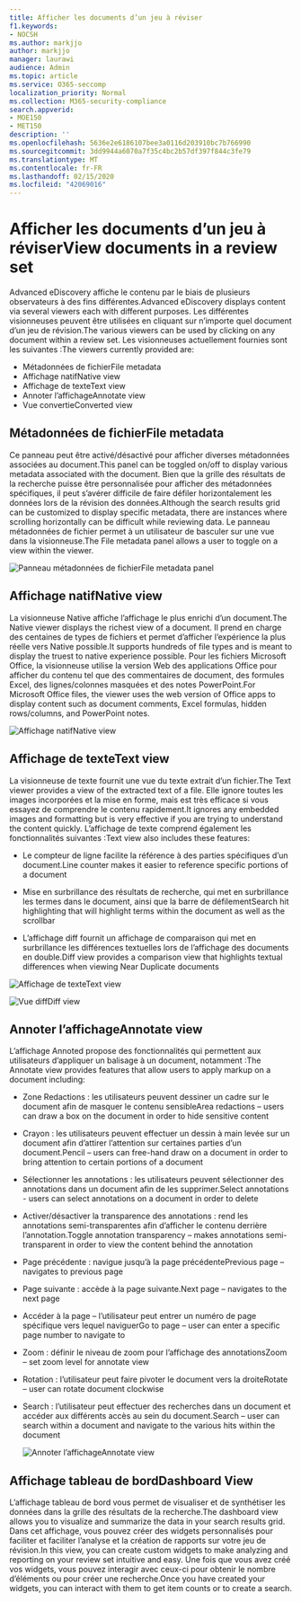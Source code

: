 ```yaml
---
title: Afficher les documents d’un jeu à réviser
f1.keywords:
- NOCSH
ms.author: markjjo
author: markjjo
manager: laurawi
audience: Admin
ms.topic: article
ms.service: O365-seccomp
localization_priority: Normal
ms.collection: M365-security-compliance
search.appverid:
- MOE150
- MET150
description: ''
ms.openlocfilehash: 5636e2e6186107bee3a0116d203910bc7b766990
ms.sourcegitcommit: 3dd9944a6070a7f35c4bc2b57df397f844c3fe79
ms.translationtype: MT
ms.contentlocale: fr-FR
ms.lasthandoff: 02/15/2020
ms.locfileid: "42069016"
---
```

# <a name="view-documents-in-a-review-set"></a><span data-ttu-id="6992e-102">Afficher les documents d’un jeu à réviser</span><span class="sxs-lookup"><span data-stu-id="6992e-102">View documents in a review set</span></span>

<span data-ttu-id="6992e-103">Advanced eDiscovery affiche le contenu par le biais de plusieurs observateurs à des fins différentes.</span><span class="sxs-lookup"><span data-stu-id="6992e-103">Advanced eDiscovery displays content via several viewers each with different purposes.</span></span> <span data-ttu-id="6992e-104">Les différentes visionneuses peuvent être utilisées en cliquant sur n’importe quel document d’un jeu de révision.</span><span class="sxs-lookup"><span data-stu-id="6992e-104">The various viewers can be used by clicking on any document within a review set.</span></span> <span data-ttu-id="6992e-105">Les visionneuses actuellement fournies sont les suivantes :</span><span class="sxs-lookup"><span data-stu-id="6992e-105">The viewers currently provided are:</span></span>

- <span data-ttu-id="6992e-106">Métadonnées de fichier</span><span class="sxs-lookup"><span data-stu-id="6992e-106">File metadata</span></span>
- <span data-ttu-id="6992e-107">Affichage natif</span><span class="sxs-lookup"><span data-stu-id="6992e-107">Native view</span></span>
- <span data-ttu-id="6992e-108">Affichage de texte</span><span class="sxs-lookup"><span data-stu-id="6992e-108">Text view</span></span>
- <span data-ttu-id="6992e-109">Annoter l’affichage</span><span class="sxs-lookup"><span data-stu-id="6992e-109">Annotate view</span></span>
- <span data-ttu-id="6992e-110">Vue convertie</span><span class="sxs-lookup"><span data-stu-id="6992e-110">Converted view</span></span>

## <a name="file-metadata"></a><span data-ttu-id="6992e-111">Métadonnées de fichier</span><span class="sxs-lookup"><span data-stu-id="6992e-111">File metadata</span></span>

<span data-ttu-id="6992e-112">Ce panneau peut être activé/désactivé pour afficher diverses métadonnées associées au document.</span><span class="sxs-lookup"><span data-stu-id="6992e-112">This panel can be toggled on/off to display various metadata associated with the document.</span></span> <span data-ttu-id="6992e-113">Bien que la grille des résultats de la recherche puisse être personnalisée pour afficher des métadonnées spécifiques, il peut s’avérer difficile de faire défiler horizontalement les données lors de la révision des données.</span><span class="sxs-lookup"><span data-stu-id="6992e-113">Although the search results grid can be customized to display specific metadata, there are instances where scrolling horizontally can be difficult while reviewing data.</span></span> <span data-ttu-id="6992e-114">Le panneau métadonnées de fichier permet à un utilisateur de basculer sur une vue dans la visionneuse.</span><span class="sxs-lookup"><span data-stu-id="6992e-114">The File metadata panel allows a user to toggle on a view within the viewer.</span></span>

![<span data-ttu-id="6992e-115">Panneau métadonnées de fichier</span><span class="sxs-lookup"><span data-stu-id="6992e-115">File metadata panel</span></span>
](../media/Reviewimage2.png)

## <a name="native-view"></a><span data-ttu-id="6992e-116">Affichage natif</span><span class="sxs-lookup"><span data-stu-id="6992e-116">Native view</span></span>

<span data-ttu-id="6992e-117">La visionneuse Native affiche l’affichage le plus enrichi d’un document.</span><span class="sxs-lookup"><span data-stu-id="6992e-117">The Native viewer displays the richest view of a document.</span></span> <span data-ttu-id="6992e-118">Il prend en charge des centaines de types de fichiers et permet d’afficher l’expérience la plus réelle vers Native possible.</span><span class="sxs-lookup"><span data-stu-id="6992e-118">It supports hundreds of file types and is meant to display the truest to native experience possible.</span></span> <span data-ttu-id="6992e-119">Pour les fichiers Microsoft Office, la visionneuse utilise la version Web des applications Office pour afficher du contenu tel que des commentaires de document, des formules Excel, des lignes/colonnes masquées et des notes PowerPoint.</span><span class="sxs-lookup"><span data-stu-id="6992e-119">For Microsoft Office files, the viewer uses the web version of Office apps to display content such as document comments, Excel formulas, hidden rows/columns, and PowerPoint notes.</span></span>

![<span data-ttu-id="6992e-120">Affichage natif</span><span class="sxs-lookup"><span data-stu-id="6992e-120">Native view</span></span>
](../media/Reviewimage3.png)

## <a name="text-view"></a><span data-ttu-id="6992e-121">Affichage de texte</span><span class="sxs-lookup"><span data-stu-id="6992e-121">Text view</span></span>

<span data-ttu-id="6992e-122">La visionneuse de texte fournit une vue du texte extrait d’un fichier.</span><span class="sxs-lookup"><span data-stu-id="6992e-122">The Text viewer provides a view of the extracted text of a file.</span></span> <span data-ttu-id="6992e-123">Elle ignore toutes les images incorporées et la mise en forme, mais est très efficace si vous essayez de comprendre le contenu rapidement.</span><span class="sxs-lookup"><span data-stu-id="6992e-123">It ignores any embedded images and formatting but is very effective if you are trying to understand the content quickly.</span></span> <span data-ttu-id="6992e-124">L’affichage de texte comprend également les fonctionnalités suivantes :</span><span class="sxs-lookup"><span data-stu-id="6992e-124">Text view also includes these features:</span></span>

  - <span data-ttu-id="6992e-125">Le compteur de ligne facilite la référence à des parties spécifiques d’un document.</span><span class="sxs-lookup"><span data-stu-id="6992e-125">Line counter makes it easier to reference specific portions of a document</span></span>

  - <span data-ttu-id="6992e-126">Mise en surbrillance des résultats de recherche, qui met en surbrillance les termes dans le document, ainsi que la barre de défilement</span><span class="sxs-lookup"><span data-stu-id="6992e-126">Search hit highlighting that will highlight terms within the document as well as the scrollbar</span></span>

  - <span data-ttu-id="6992e-127">L’affichage diff fournit un affichage de comparaison qui met en surbrillance les différences textuelles lors de l’affichage des documents en double.</span><span class="sxs-lookup"><span data-stu-id="6992e-127">Diff view provides a comparison view that highlights textual differences when viewing Near Duplicate documents</span></span>

![<span data-ttu-id="6992e-128">Affichage de texte</span><span class="sxs-lookup"><span data-stu-id="6992e-128">Text view</span></span>
](../media/Reviewimage4.png)

![<span data-ttu-id="6992e-129">Vue diff</span><span class="sxs-lookup"><span data-stu-id="6992e-129">Diff view</span></span>
](../media/Reviewimage5.png)

## <a name="annotate-view"></a><span data-ttu-id="6992e-130">Annoter l’affichage</span><span class="sxs-lookup"><span data-stu-id="6992e-130">Annotate view</span></span>

<span data-ttu-id="6992e-131">L’affichage Annoted propose des fonctionnalités qui permettent aux utilisateurs d’appliquer un balisage à un document, notamment :</span><span class="sxs-lookup"><span data-stu-id="6992e-131">The Annotate view provides features that allow users to apply markup on a document including:</span></span>

  - <span data-ttu-id="6992e-132">Zone Redactions : les utilisateurs peuvent dessiner un cadre sur le document afin de masquer le contenu sensible</span><span class="sxs-lookup"><span data-stu-id="6992e-132">Area redactions – users can draw a box on the document in order to hide sensitive content</span></span>

  - <span data-ttu-id="6992e-133">Crayon : les utilisateurs peuvent effectuer un dessin à main levée sur un document afin d’attirer l’attention sur certaines parties d’un document.</span><span class="sxs-lookup"><span data-stu-id="6992e-133">Pencil – users can free-hand draw on a document in order to bring attention to certain portions of a document</span></span>

  - <span data-ttu-id="6992e-134">Sélectionner les annotations : les utilisateurs peuvent sélectionner des annotations dans un document afin de les supprimer.</span><span class="sxs-lookup"><span data-stu-id="6992e-134">Select annotations - users can select annotations on a document in order to delete</span></span>

  - <span data-ttu-id="6992e-135">Activer/désactiver la transparence des annotations : rend les annotations semi-transparentes afin d’afficher le contenu derrière l’annotation.</span><span class="sxs-lookup"><span data-stu-id="6992e-135">Toggle annotation transparency – makes annotations semi-transparent in order to view the content behind the annotation</span></span>

  - <span data-ttu-id="6992e-136">Page précédente : navigue jusqu’à la page précédente</span><span class="sxs-lookup"><span data-stu-id="6992e-136">Previous page – navigates to previous page</span></span>

  - <span data-ttu-id="6992e-137">Page suivante : accède à la page suivante.</span><span class="sxs-lookup"><span data-stu-id="6992e-137">Next page – navigates to the next page</span></span>

  - <span data-ttu-id="6992e-138">Accéder à la page – l’utilisateur peut entrer un numéro de page spécifique vers lequel naviguer</span><span class="sxs-lookup"><span data-stu-id="6992e-138">Go to page – user can enter a specific page number to navigate to</span></span>

  - <span data-ttu-id="6992e-139">Zoom : définir le niveau de zoom pour l’affichage des annotations</span><span class="sxs-lookup"><span data-stu-id="6992e-139">Zoom – set zoom level for annotate view</span></span>

  - <span data-ttu-id="6992e-140">Rotation : l’utilisateur peut faire pivoter le document vers la droite</span><span class="sxs-lookup"><span data-stu-id="6992e-140">Rotate – user can rotate document clockwise</span></span>

  - <span data-ttu-id="6992e-141">Search : l’utilisateur peut effectuer des recherches dans un document et accéder aux différents accès au sein du document.</span><span class="sxs-lookup"><span data-stu-id="6992e-141">Search – user can search within a document and navigate to the various hits within the document</span></span>
    
    ![<span data-ttu-id="6992e-142">Annoter l’affichage</span><span class="sxs-lookup"><span data-stu-id="6992e-142">Annotate view</span></span>
    ](../media/Reviewimage1.png)

## <a name="dashboard-view"></a><span data-ttu-id="6992e-143">Affichage tableau de bord</span><span class="sxs-lookup"><span data-stu-id="6992e-143">Dashboard View</span></span> 
<span data-ttu-id="6992e-144">L’affichage tableau de bord vous permet de visualiser et de synthétiser les données dans la grille des résultats de la recherche.</span><span class="sxs-lookup"><span data-stu-id="6992e-144">The dashboard view allows you to visualize and summarize the data in your search results grid.</span></span> <span data-ttu-id="6992e-145">Dans cet affichage, vous pouvez créer des widgets personnalisés pour faciliter et faciliter l’analyse et la création de rapports sur votre jeu de révision.</span><span class="sxs-lookup"><span data-stu-id="6992e-145">In this view, you can create custom widgets to make analyzing and reporting on your review set intuitive and easy.</span></span> <span data-ttu-id="6992e-146">Une fois que vous avez créé vos widgets, vous pouvez interagir avec ceux-ci pour obtenir le nombre d’éléments ou pour créer une recherche.</span><span class="sxs-lookup"><span data-stu-id="6992e-146">Once you have created your widgets, you can interact with them to get item counts or to create a search.</span></span> 
